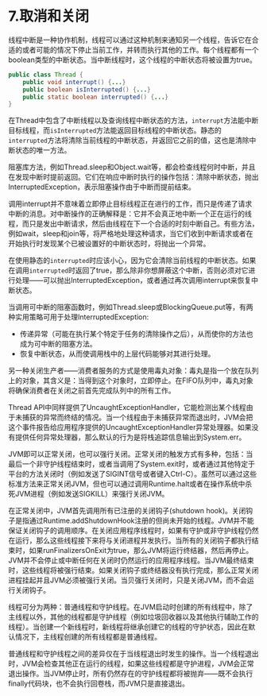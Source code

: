# 7.取消和关闭

线程中断是一种协作机制，线程可以通过这种机制来通知另一个线程，告诉它在合适的或者可能的情况下停止当前工作，并转而执行其他的工作。每个线程都有一个boolean类型的中断状态。当中断线程时，这个线程的中断状态将被设置为true。

```java
public class Thread {
    public void interrupt() {...}
    public boolean isInterrupted() {...}
    public static boolean interrupted() {...}
}
```

在Thread中包含了中断线程以及查询线程中断状态的方法，``interrupt``方法能中断目标线程，而``isInterrupted``方法能返回目标线程的中断状态。静态的``interrupted``方法将清除当前线程的中断状态，并返回它之前的值，这也是清除中断状态的唯一方法。

阻塞库方法，例如Thread.sleep和Object.wait等，都会检查线程何时中断，并且在发现中断时提前返回。它们在响应中断时执行的操作包括：清除中断状态，抛出InterruptedException，表示阻塞操作由于中断而提前结束。

调用interrupt并不意味着立即停止目标线程正在进行的工作，而只是传递了请求中断的消息。对中断操作的正确解释是：它并不会真正地中断一个正在运行的线程，而只是发出中断请求，然后由线程在下一个合适的时刻中断自己。有些方法，例如wait，sleep和join等，将严格地处理这种请求，当它们收到中断请求或者在开始执行时发现某个已被设置好的中断状态时，将抛出一个异常。

在使用静态的``interrupted``时应该小心，因为它会清除当前线程的中断状态。如果在调用``interrupted``时返回了true，那么除非你想屏蔽这个中断，否则必须对它进行处理——可以抛出InterruptedException，或者通过再次调用interrupt来恢复中断状态。

当调用可中断的阻塞函数时，例如Thread.sleep或BlockingQueue.put等，有两种实用策略可用于处理InterruptedException:

+ 传递异常（可能在执行某个特定于任务的清除操作之后），从而使你的方法也成为可中断的阻塞方法。
+ 恢复中断状态，从而使调用栈中的上层代码能够对其进行处理。

另一种关闭生产者——消费者服务的方式是使用毒丸对象：毒丸是指一个放在队列上的对象，其含义是：当得到这个对象时，立即停止。在FIFO队列中，毒丸对象将确保消费者在关闭之前首先完成队列中的所有工作。

Thread API中同样提供了UncaughtExceptionHandler，它能检测出某个线程由于未捕获的异常而终结的情况。当一个线程由于未捕获异常而退出时，JVM会把这个事件报告给应用程序提供的UncaughtExceptionHandler异常处理器。如果没有提供任何异常处理器，那么默认的行为是将栈追踪信息输出到System.err。

JVM即可以正常关闭，也可以强行关闭。正常关闭的触发方式有多种，包括：当最后一个非守护线程结束时，或者当调用了System.exit时，或者通过其他特定于平台的方法关闭时（例如发送了SIGINT信号或者键入Ctrl-C）。虽然可以通过这些标准方法来正常关闭JVM，但也可以通过调用Runtime.halt或者在操作系统中杀死JVM进程（例如发送SIGKILL）来强行关闭JVM。

在正常关闭中，JVM首先调用所有已注册的关闭钩子(shutdown hook)。关闭钩子是指通过Runtime.addShutdownHook注册的但尚未开始的线程。JVM并不能保证关闭钩子的调用顺序。在关闭应用程序线程时，如果有守护或非守护线程仍然在运行，那么这些线程接下来将与关闭进程并发执行。当所有的关闭钩子都执行结束时，如果runFinalizersOnExit为true，那么JVM将运行终结器，然后再停止。JVM并不会停止或中断任何在关闭时仍然运行的应用程序线程。当JVM最终结束时，这些线程将被强行结束。如果关闭钩子或终结器没有执行完成，那么正常关闭进程挂起并且JVM必须被强行关闭。当贝强行关闭时，只是关闭JVM，而不会运行关闭钩子。

线程可分为两种：普通线程和守护线程。在JVM启动时创建的所有线程中，除了主线程以外，其他的线程都是守护线程（例如垃圾回收器以及其他执行辅助工作的线程）。当创建一个新线程时，新线程将继承创建它的线程的守护状态，因此在默认情况下，主线程创建的所有线程都是普通线程。

普通线程和守护线程之间的差异仅在于当线程退出时发生的操作。当一个线程退出时，JVM会检查其他正在运行的线程，如果这些线程都是守护进程，JVM会正常退出操作。当JVM停止时，所有仍然存在的守护线程都将被抛弃——既不会执行finally代码块，也不会执行回卷栈，而JVM只是直接退出。